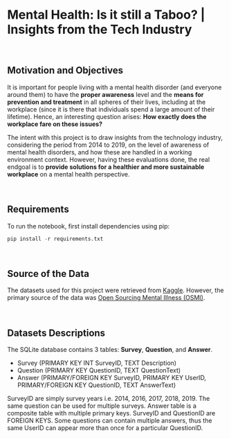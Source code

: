 # Mental Health: Is it still a Taboo? | Insights from the Tech Industry

&nbsp;

## Motivation and Objectives
It is important for people living with a mental health disorder (and everyone around them) to have the **proper awareness** level and the **means for prevention and treatment** in all spheres of their lives, including at the workplace (since it is there that individuals spend a large amount of their lifetime). Hence, an interesting question arises: **How exactly does the workplace fare on these issues?**

The intent with this project is to draw insights from the technology industry, considering the period from 2014 to 2019, on the level of awareness of mental health disorders, and how these are handled in a working environment context. However, having these evaluations done, the real endgoal is to **provide solutions for a healthier and more sustainable workplace** on a mental health perspective.

&nbsp;

## Requirements

To run the notebook, first install dependencies using pip:

```Python
pip install -r requirements.txt
```

&nbsp;

## Source of the Data
The datasets used for this project were retrieved from [Kaggle](https://www.kaggle.com/datasets/anth7310/mental-health-in-the-tech-industry/data). However, the primary source of the data was [Open Sourcing Mental Illness (OSMI)](https://osmihelp.org).

&nbsp;

## Datasets Descriptions
The SQLite database contains 3 tables: **Survey**, **Question**, and **Answer**.

* Survey (PRIMARY KEY INT SurveyID, TEXT Description)
* Question (PRIMARY KEY QuestionID, TEXT QuestionText)
* Answer (PRIMARY/FOREIGN KEY SurveyID, PRIMARY KEY UserID, PRIMARY/FOREIGN KEY QuestionID, TEXT AnswerText)

SurveyID are simply survey years i.e. 2014, 2016, 2017, 2018, 2019.
The same question can be used for multiple surveys.
Answer table is a composite table with multiple primary keys. SurveyID and QuestionID are FOREIGN KEYS.
Some questions can contain multiple answers, thus the same UserID can appear more than once for a particular QuestionID.